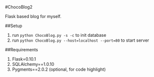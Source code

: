 #ChocoBlog2

Flask based blog for myself.

##Setup

1. run ```python ChocoBlog.py -s -c``` to init database
2. run ```python ChocoBlog.py --host=localhost --port=80``` to start server

##Requirements


1. Flask=0.10.1
2. SQLAlchemy==1.0.10
3. Pygments==2.0.2  (optional, for code highlight)



